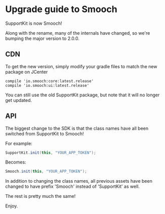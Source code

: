 # Upgrade guide to Smooch

SupportKit is now Smooch!

Along with the rename, many of the internals have changed, so we're bumping the major version to 2.0.0.

## CDN

To get the new version, simply modify your gradle files to match the new package on JCenter

```
compile 'io.smooch:core:latest.release'
compile 'io.smooch:ui:latest.release'
```

You can still use the old SupportKit package, but note that it will no longer get updated.

## API

The biggest change to the SDK is that the class names have all been switched from SupportKit to Smooch!

For example:

```Java
SupportKit.init(this, "YOUR_APP_TOKEN");
```

Becomes:

```Java
Smooch.init(this, "YOUR_APP_TOKEN");
```

In addition to changing the class names, all previous assets have been changed to have prefix 'Smooch' instead of 'SupportKit' as well.

The rest is pretty much the same!

Enjoy.